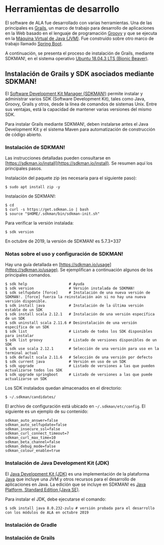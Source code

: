 # Herramientas de desarrollo
El software de ALA fue desarrollado con varias herramientas. Una de las principales es [Grails](https://grails.org/), un marco de trabajo para desarrollo de aplicaciones en la Web basado en el lenguaje de programación [Groovy](https://groovy-lang.org/) y que se ejecuta en la [Máquina Virtual de Java (JVM)](https://en.wikipedia.org/wiki/Java_virtual_machine). Fue construído sobre otro marco de trabajo llamado [Spring Boot](https://spring.io/projects/spring-boot).

A continuación, se presenta el proceso de instalación de Grails, mediante SDKMAN!, en el sistema operativo [Ubuntu 18.04.3 LTS (Bionic Beaver)](http://releases.ubuntu.com/18.04/).

## Instalación de Grails y SDK asociados mediante SDKMAN!
El [Software Development Kit Manager (SDKMAN!)](https://sdkman.io/) permite instalar y administrar varios SDK (Software Development Kit), tales como Java, Groovy, Grails y otros, desde la línea de comandos de sistemas Unix. Entre sus ventajas, está la capacidad de mantener varias versiones del mismo SDK.

Para instalar Grails mediante SDKMAN!, deben instalarse antes el Java Development Kit y el sistema Maven para automatización de construcción de código abierto.

### Instalación de SDKMAN!
Las instrucciones detalladas pueden consultarse en [https://sdkman.io/install](https://sdkman.io/install). Se resumen aquí los principales pasos.

Instalación del paquete zip (es necesaria para el siguiente paso):
```
$ sudo apt install zip -y
```

Instalación de SDKMAN!:
```
$ cd
$ curl -s https://get.sdkman.io | bash
$ source "$HOME/.sdkman/bin/sdkman-init.sh"
```

Para verificar la versión instalada:
```
$ sdk version
```
En octubre de 2019, la versión de SDKMAN! es 5.7.3+337

### Notas sobre el uso y configuración de SDKMAN!

Hay una guía detallada en [https://sdkman.io/usage](https://sdkman.io/usage). Se ejemplifican a continuación algunos de los principales comandos.

```
$ sdk help                   # Ayuda
$ sdk version                # Versión instalada de SDKMAN!
$ sdk selfupdate [force]     # Instalación de una nueva versión de SDKMAN!. [force] fuerza la reinstalación aún si no hay una nueva versión disponible.
$ sdk install java           # Instalación de la última versión estable de un SDK
$ sdk install scala 2.12.1   # Instalación de una versión específica de un SDK
$ sdk uninstall scala 2.11.6 # Desinstalación de una versión específica de un SDK
$ sdk list                   # Listado de todos los SDK disponibles para instalar
$ sdk list groovy            # Listado de versiones disponibles de un SDK
$ sdk use scala 2.12.1       # Selección de una versión para uso en la terminal actual
$ sdk default scala 2.11.6   # Selección de una versión por defecto
$ sdk current java           # Versión en uso de un SDK
$ sdk upgrade                # Listado de versiones a las que pueden actualizarse todos los SDK
$ sdk upgrade springboot     # Listado de versiones a las que puede actualizarse un SDK
```

Los SDK instalados quedan almacenados en el directorio:
```
$ ~/.sdkman/candidates/
```

El archivo de configuración está ubicado en ```~/.sdkman/etc/config```. El siguiente es un ejemplo de su contenido:
```
sdkman_auto_answer=false
sdkman_auto_selfupdate=false
sdkman_insecure_ssl=false
sdkman_curl_connect_timeout=7
sdkman_curl_max_time=10
sdkman_beta_channel=false
sdkman_debug_mode=false
sdkman_colour_enable=true
```

### Instalación de Java Development Kit (JDK)
El [Java Development Kit (JDK)](https://www.oracle.com/technetwork/java/) es una implementación de la plataforma [Java](https://www.oracle.com/java/) que incluye una JVM y otros recursos para el desarrollo de aplicaciones en Java. La edición que se incluye en SDKMAN! es [Java Platform, Standard Edition (Java SE)](https://www.oracle.com/technetwork/java/javase/overview/).

Para instalar el JDK, debe ejecutarse el comando:
```
$ sdk install java 8.0.232-zulu # versión probada para el desarrollo con los módulos de ALA en octubre 2019
```

### Instalación de Gradle
### Instalación de Grails
